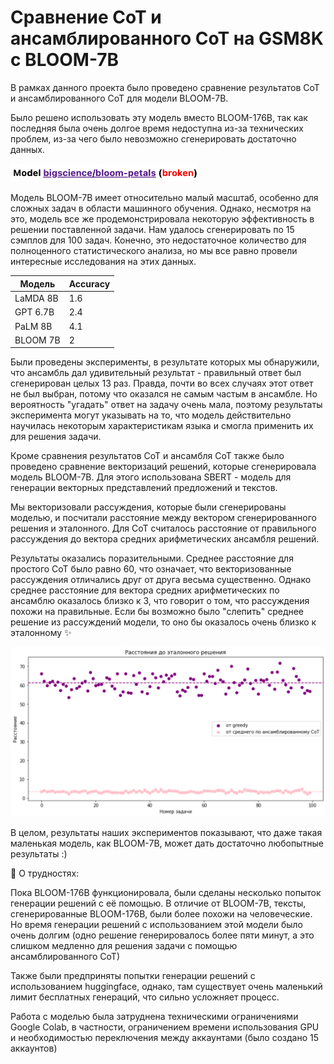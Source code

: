 # Cравнение CoT и ансамблированного CoT на GSM8K с BLOOM-7B 

В рамках данного проекта было проведено сравнение результатов CoT и ансамблированного CoT для модели BLOOM-7B. 

Было решено использовать эту модель вместо BLOOM-176B, так как последняя была очень долгое время недоступна из-за технических проблем, из-за чего было невозможно сгенерировать достаточно данных.

<img src="broken.png" width="300" />




Модель BLOOM-7B имеет относительно малый масштаб, особенно для сложных задач в области машинного обучения. Однако, несмотря на это, модель все же продемонстрировала некоторую эффективность в решении поставленной задачи. Нам удалось сгенерировать по 15 сэмплов для 100 задач. Конечно, это недостаточное количество для полноценного статистического анализа, но мы все равно провели интересные исследования на этих данных.

| Модель | Accuracy | 
| -------- | -------- |
| LaMDA 8B | 1.6 | 
| GPT 6.7B | 2.4 |
| PaLM 8B | 4.1 | 
| BLOOM 7B| 2 | 


Были проведены эксперименты, в результате которых мы обнаружили, что ансамбль дал удивительный результат - правильный ответ был сгенерирован целых 13 раз. Правда, почти во всех случаях этот ответ не был выбран, потому что оказался не самым частым в ансамбле. Но вероятность "угадать" ответ на задачу очень мала, поэтому результаты эксперимента могут указывать на то, что модель действительно научилась некоторым характеристикам языка и смогла применить их для решения задачи.

Кроме сравнения результатов CoT и ансамбля CoT также было проведено сравнение векторизаций решений, которые сгенерировала модель BLOOM-7B. Для этого использована SBERT - модель для генерации векторных представлений предложений и текстов.

Мы векторизовали рассуждения, которые были сгенерированы моделью, и посчитали расстояние между вектором сгенерированного решения и эталонного. Для СоТ считалось расстояние от правильного рассуждения до вектора средних арифметических ансамбля решений.

Результаты оказались поразительными. Среднее расстояние для простого CoT было равно 60, что означает, что векторизованные рассуждения отличались друг от друга весьма существенно. Однако среднее расстояние для вектора средних арифметических по ансамблю оказалось близко к 3, что говорит о том, что рассуждения похожи на правильные. Если бы возможно было "слепить" среднее решение из рассуждений модели, то оно бы оказалось очень близко к эталонному :sparkles:




<img src="distance.png" width="700" />

В целом, результаты наших экспериментов показывают, что даже такая маленькая модель, как BLOOM-7B, может дать достаточно любопытные результаты :)



:pig: О трудностях:

Пока BLOOM-176B функционировала, были сделаны несколько попыток генерации решений с её помощью. В отличие от BLOOM-7B, тексты, сгенерированные BLOOM-176B, были более похожи на человеческие. Но время генерации решений с использованием этой модели было очень долгим (одно решение генерировалось более пяти минут, а это слишком медленно для решения задачи с помощью ансамблированного СоТ)

Также были предприняты попытки генерации решений с использованием huggingface, однако, там существует очень маленький лимит бесплатных генераций, что сильно усложняет процесс. 

Работа с моделью была затруднена техническими ограничениями Google Colab, в частности, ограничением времени использования GPU и необходимостью переключения между аккаунтами (было создано 15 аккаунтов) 
